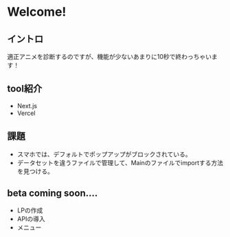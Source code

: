 # Welcome!
## イントロ
適正アニメを診断するのですが、機能が少ないあまりに10秒で終わっちゃいます！

## tool紹介
- Next.js
- Vercel

## 課題
- スマホでは、デフォルトでポップアップがブロックされている。
- データセットを違うファイルで管理して、Mainのファイルでimportする方法を見つける。

## beta coming soon....
- LPの作成
- APIの導入
- メニュー
